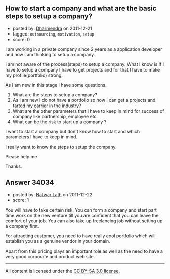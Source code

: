 ## How to start a company and what are the basic steps to setup a company?

- posted by: [Dharmendra](https://stackexchange.com/users/-1/15158-dharmendra) on 2011-12-21
- tagged: `outsourcing`, `motivation`, `setup`
- score: 0

I am working in a private company since 2 years as a application developer and now I am thinking to setup a company.

I am not aware of the process(steps) to setup a company.
What I know is if I have to setup a company I have to get projects and for that I have to make my profile(portfolio) strong.

As I am new in this stage I have some questions.

 1. What are the steps to setup a company?
 2. As I am new I do not have a portfolio so how I can get a projects and tarted my carrier in the industry?
 3. What are the other parameters that I have to keep in mind for success of company like partnership, employee etc.
 4. What can be the risk to start up a company ?

I want to start a company but don't know how to start and which parameters I have to keep in mind.

I really want to know the steps to setup the company.

Please help me 

Thanks.



## Answer 34034

- posted by: [Natwar Lath](https://stackexchange.com/users/-1/15181-natwar-lath) on 2011-12-22
- score: 1

You will have to take certain risk. You can form a company and start part time work on the new venture till you are confident that you can leave the comfort of your job. You can also take up freelancing job without setting up a company first.

For attracting customer, you need to have really cool portfolio which will establish you as a genuine vendor in your domain.

Apart from this pricing plays an important role as well as the need to have a very good corporate and product web site.



---

All content is licensed under the [CC BY-SA 3.0 license](https://creativecommons.org/licenses/by-sa/3.0/).
